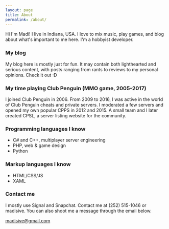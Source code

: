 ```yaml
---
layout: page
title: About
permalink: /about/
---
```


Hi I'm Madi! I live in Indiana, USA. I love to mix music, play games, and blog about what's important to me here. I'm a hobbyist developer.

### My blog
My blog here is mostly just for fun. It may contain both lighthearted and serious content, with posts ranging from rants to reviews to my personal opinions. Check it out :D

### My time playing Club Penguin (MMO game, 2005-2017)
I joined Club Penguin in 2006. From 2009 to 2016, I was active in the world of Club Penguin cheats and private servers. I moderated a few servers and opened my own popular CPPS in 2012 and 2015. A small team and I later created CPSL, a server listing website for the community.

### Programming languages I know
- C# and C++, multiplayer server engineering
- PHP, web & game design
- Python

### Markup languages I know
- HTML/CSS/JS
- XAML

### Contact me
I mostly use Signal and Snapchat. Contact me at (252) 515-1046 or madisive. You can also shoot me a message through the email below.

[madisive@gmail.com](mailto:madisive@gmail.com)
